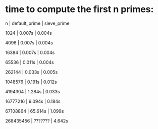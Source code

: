 # time to compute the first n primes:  

n         | default_prime | sieve_prime 

1024      |   0.007s      |    0.004s 

4096      |   0.007s      |    0.004s 

16384     |   0.007s      |    0.004s 

65536     |   0.011s      |    0.004s 

262144    |   0.033s      |    0.005s 

1048576   |   0.191s      |    0.012s 

4194304   |   1.284s      |    0.033s 

16777216  |   9.094s      |    0.184s 

67108864  |   65.614s     |    1.099s 

268435456 |   ???????     |    4.642s 
